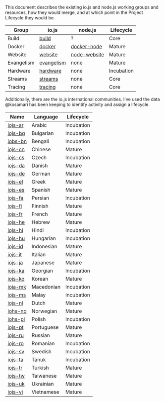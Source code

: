 This document describes the existing io.js and node.js working groups and resources, how they would merge, and at which point in the Project Lifecycle they would be.

| Group | io.js | node.js | Lifecycle |
| ----- | ----- | ------- | --------- |
| Build | [build](https://github.com/iojs/build) | ? | Core |
| Docker | [docker](https://github.com/iojs/build) | [docker-node](https://github.com/joyent/docker-node) | Mature |
| Website | [website](https://github.com/iojs/website) | [node-website](https://github.com/joyent/node-website) | Mature |
| Evangelism | [evangelism](https://github.com/iojs/evangelism) | none | Mature |
| Hardware | [hardware](https://github.com/iojs/hardware) | none | Incubation |
| Streams | [streams](https://github.com/iojs/readable-streams) | none | Core |
| Tracing | [tracing](https://github.com/iojs/tracing) | none | Core |

Additionally, there are the io.js international communities. I've used the data @kosamari has been keeping to identify activity and assign a lifecycle.

| Name | Language | Lifecycle |
| ---- | -------- | --------- |
| [iojs-ar](https://github.com/iojs/iojs-ar) | Arabic | Incubation |
| [iojs-bg](https://github.com/iojs/iojs-bg) | Bulgarian | Incubation |
| [iobs-bn](https://github.com/iojs/iojs-bn) | Bengali | Incubation |
| [iojs-cn](https://github.com/iojs/iojs-cn) | Chinese | Mature |
| [iojs-cs](https://github.com/iojs/iojs-cs) | Czech | Incubation |
| [iojs-da](https://github.com/iojs/iojs-da) | Danish | Mature |
| [iojs-de](https://github.com/iojs/iojs-de) | German | Mature |
| [iojs-el](https://github.com/iojs/iojs-el) | Greek | Mature |
| [iojs-es](https://github.com/iojs/iojs-es) | Spanish | Mature |
| [iojs-fa](https://github.com/iojs/iojs-fa) | Persian | Incubation |
| [iojs-fi](https://github.com/iojs/iojs-fi) | Finnish | Mature |
| [iojs-fr](https://github.com/iojs/iojs-fr) | French | Mature |
| [iojs-he](https://github.com/iojs/iojs-he) | Hebrew | Mature |
| [iojs-hi](https://github.com/iojs/iojs-hi) | Hindi | Incubation |
| [iojs-hu](https://github.com/iojs/iojs-hu) | Hungarian | Incubation |
| [iojs-id](https://github.com/iojs/iojs-id) | Indonesian | Mature |
| [iojs-it](https://github.com/iojs/iojs-it) | Italian | Mature |
| [iojs-ja](https://github.com/iojs/iojs-ja) | Japanese | Mature |
| [iojs-ka](https://github.com/iojs/iojs-ka) | Georgian | Incubation |
| [iojs-ko](https://github.com/iojs/iojs-ko) | Korean | Mature |
| [ioja-mk](https://github.com/iojs/iojs-mk) | Macedonian | Incubation |
| [iojs-ms](https://github.com/iojs/iojs-ms) | Malay | Incubation |
| [iojs-nl](https://github.com/iojs/iojs-nl) | Dutch | Mature |
| [iohs-no](https://github.com/iojs/iojs-no) | Norwegian | Mature |
| [iohs-pl](https://github.com/iojs/iojs-pl) | Polish | Incubation |
| [iojs-pt](https://github.com/iojs/iojs-pt) | Portuguese | Mature |
| [iojs-ru](https://github.com/iojs/iojs-ru) | Russian | Mature |
| [iojs-ro](https://github.com/iojs/iojs-ro) | Romanian | Incubation |
| [iojs-sv](https://github.com/iojs/iojs-sv) | Swedish | Incubation |
| [iojs-ta](https://github.com/iojs/iojs-ta) | Tanuk | Incubation |
| [iojs-tr](https://github.com/iojs/iojs-tr) | Turkish | Mature |
| [iojs-tw](https://github.com/iojs/iojs-tw) | Taiwanese | Mature |
| [iojs-uk](https://github.com/iojs/iojs-uk) | Ukrainian | Mature |
| [iojs-vi](https://github.com/iojs/iojs-vi) | Vietnamese | Mature |
